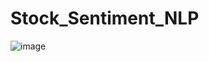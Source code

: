 # Stock_Sentiment_NLP
![image](https://user-images.githubusercontent.com/72183359/134791488-3a5e48df-3bd3-472a-a835-a47900e34e95.png)
